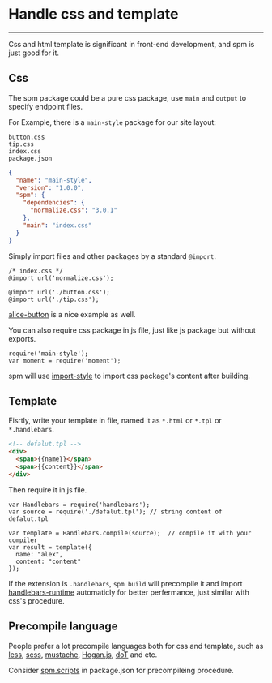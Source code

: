 # Handle css and template

---

Css and html template is significant in front-end development, and spm is just good for it.

## Css

The spm package could be a pure css package, use `main` and `output` to specify endpoint files.

For Example, there is a `main-style` package for our site layout:

```
button.css
tip.css
index.css
package.json
```

```json
{
  "name": "main-style",
  "version": "1.0.0",
  "spm": {
    "dependencies": {
      "normalize.css": "3.0.1"
    },
    "main": "index.css"
  }
}
```

Simply import files and other packages  by a standard `@import`.

```
/* index.css */
@import url('normalize.css');

@import url('./button.css');
@import url('./tip.css');
```

[alice-button](https://github.com/aliceui/button) is a nice example as well.

You can also require css package in js file, just like js package but without exports.

```
require('main-style');
var moment = require('moment');
```

spm will use [import-style](http://spmjs.io/package/import-style) to import css package's content after building.


## Template

Fisrtly, write your template in file, named it as `*.html` or `*.tpl` or `*.handlebars`.

```html
<!-- defalut.tpl -->
<div>
  <span>{{name}}</span>
  <span>{{content}}</span>
</div>
```

Then require it in js file.

```
var Handlebars = require('handlebars');
var source = require('./defalut.tpl'); // string content of defalut.tpl

var template = Handlebars.compile(source);  // compile it with your compiler
var result = template({
  name: "alex",
  content: "content"
});
```

If the extension is `.handlebars`, `spm build` will precompile it and import [handlebars-runtime](http://spmjs.io/package/handlebars-runtime) automaticly for better perfermance, just similar with css's procedure.


## Precompile language

People prefer a lot precompile languages both for css and template, such as [less](http://lesscss.org/), [scss](http://sass-lang.com/), [mustache](https://github.com/janl/mustache.js), [Hogan.js](https://github.com/twitter/hogan.js), [doT](https://github.com/olado/doT) and etc.

Consider [spm.scripts](/documentation/package.json#fields) in package.json for precompileing procedure.
